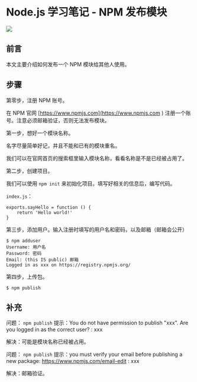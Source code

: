 # Node.js 学习笔记 - NPM 发布模块

![](https://www.npmjs.com/static/images/wombat.box.svg)

## 前言

本文主要介绍如何发布一个 NPM 模块给其他人使用。

## 步骤

第零步，注册 NPM 账号。

在 NPM 官网 [https://www.npmjs.com](https://www.npmjs.com ) 注册一个账号。注意必须邮箱验证，否则无法发布模块。

第一步，想好一个模块名称。

名字尽量简单好记，并且不能和已有的模块重名。

我们可以在官网首页的搜索框里输入模块名称，看看名称是不是已经被占用了。

第二步，创建项目。

我们可以使用 `npm init` 来初始化项目。填写好相关的信息后，编写代码。

`index.js`：

```
exports.sayHello = function () { 
	return 'Hello world!'
}
```

第三步，添加用户。输入注册时填写的用户名和密码，以及邮箱（邮箱会公开）

```
$ npm adduser
Username: 用户名
Password: 密码
Email: (this IS public) 邮箱
Logged in as xxx on https://registry.npmjs.org/
```

第四步，上传包。

```
$ npm publish
```

## 补充

问题： `npm publish` 提示：You do not have permission to publish "xxx". Are you logged in as the correct user? : xxx

解决：可能是模块名称已经被占用。

问题： `npm publish` 提示：you must verify your email before publishing a new package: https://www.npmjs.com/email-edit : xxx

解决：邮箱验证。








